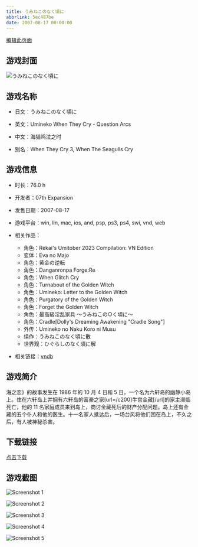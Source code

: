 ```yaml
---
title: うみねこのなく頃に
abbrlink: 5ec487be
date: 2007-08-17 00:00:00
---
```

[编辑此页面](https://github.com/ACG-3/ADV3-source/blob/main/source/_posts/games/%E3%81%86%E3%81%BF%E3%81%AD%E3%81%93%E3%81%AE%E3%81%AA%E3%81%8F%E9%A0%83%E3%81%AB.md)

## 游戏封面

![うみねこのなく頃に](https://pan.timero.xyz/d/onedrive/img_lib_001/%E3%81%86%E3%81%BF%E3%81%AD%E3%81%93%E3%81%AE%E3%81%AA%E3%81%8F%E9%A0%83%E3%81%AB_cover.avif)


## 游戏名称

- 日文：うみねこのなく頃に
- 英文：Umineko When They Cry - Question Arcs
- 中文：海猫鸣泣之时

- 别名：When They Cry 3, When The Seagulls Cry


## 游戏信息

- 时长：76.0 h
- 开发者：07th Expansion
- 发售日期：2007-08-17
- 游戏平台：win, lin, mac, ios, and, psp, ps3, ps4, swi, vnd, web
- 相关作品：
   - 角色：Rekai's Umitober 2023 Compilation: VN Edition
   - 变体：Eva no Majo
   - 角色：黄金の逆転
   - 角色：Danganronpa Forge:Re
   - 角色：When Glitch Cry
   - 角色：Turnabout of the Golden Witch
   - 角色：Umineko: Letter to the Golden Witch
   - 角色：Purgatory of the Golden Witch
   - 角色：Forget the Golden Witch
   - 角色：最高級淫乱家具 ～うみねこの○く頃に～
   - 角色：Cradle[Dolly's Dreaming Awakening "Cradle Song"]
   - 外传：Umineko no Naku Koro ni Musu
   - 续作：うみねこのなく頃に散
   - 世界观：ひぐらしのなく頃に解

- 相关链接：[vndb](https://vndb.org/v24)


## 游戏简介

海之恋》的故事发生在 1986 年的 10 月 4 日和 5 日，一个名为六轩岛的幽静小岛上。住在六轩岛上并拥有六轩岛的富豪之家[url=/c200]牛宫金藏[/url]的家主濒临死亡，他的 11 名家庭成员来到岛上，商讨金藏死后的财产分配问题。岛上还有金藏的五个仆人和他的医生。十一名家人抵达后，一场台风将他们困在岛上，不久之后，有人被神秘杀害。




## 下载链接

[点击下载](https://pan.timero.xyz/onedrive/adv_lib_001/%E3%81%86%E3%81%BF%E3%81%AD%E3%81%93%E3%81%AE%E3%81%AA%E3%81%8F%E9%A0%83%E3%81%AB)


## 游戏截图


![Screenshot 1](https://pan.timero.xyz/d/onedrive/img_lib_001/%E3%81%86%E3%81%BF%E3%81%AD%E3%81%93%E3%81%AE%E3%81%AA%E3%81%8F%E9%A0%83%E3%81%AB_Screenshot_1.avif)

![Screenshot 2](https://pan.timero.xyz/d/onedrive/img_lib_001/%E3%81%86%E3%81%BF%E3%81%AD%E3%81%93%E3%81%AE%E3%81%AA%E3%81%8F%E9%A0%83%E3%81%AB_Screenshot_2.avif)

![Screenshot 3](https://pan.timero.xyz/d/onedrive/img_lib_001/%E3%81%86%E3%81%BF%E3%81%AD%E3%81%93%E3%81%AE%E3%81%AA%E3%81%8F%E9%A0%83%E3%81%AB_Screenshot_3.avif)

![Screenshot 4](https://pan.timero.xyz/d/onedrive/img_lib_001/%E3%81%86%E3%81%BF%E3%81%AD%E3%81%93%E3%81%AE%E3%81%AA%E3%81%8F%E9%A0%83%E3%81%AB_Screenshot_4.avif)

![Screenshot 5](https://pan.timero.xyz/d/onedrive/img_lib_001/%E3%81%86%E3%81%BF%E3%81%AD%E3%81%93%E3%81%AE%E3%81%AA%E3%81%8F%E9%A0%83%E3%81%AB_Screenshot_5.avif)

